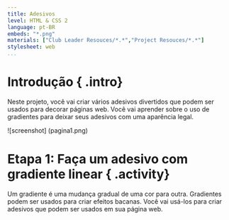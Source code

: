 ```yaml
---
title: Adesivos
level: HTML & CSS 2
language: pt-BR
embeds: "*.png"
materials: ["Club Leader Resouces/*.*","Project Resouces/*.*"]
stylesheet: web
...
```


# Introdução { .intro}

Neste projeto, você vai criar vários adesivos divertidos que podem ser usados para decorar páginas web. Você vai aprender sobre o uso 
de gradientes para deixar seus adesivos com uma aparência legal.

![screenshot] (pagina1.png)

# Etapa 1: Faça um adesivo com gradiente linear { .activity}

Um gradiente é uma mudança gradual de uma cor para outra. Gradientes podem ser usados para criar efeitos bacanas. 
Você vai usá-los para criar adesivos que podem ser usados em sua página web.
